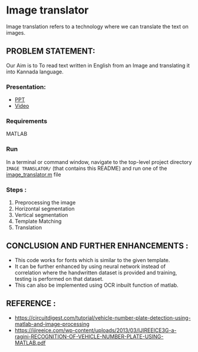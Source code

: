 # Image translator

Image translation refers to a technology where we can translate the text on images.

## PROBLEM STATEMENT: 

Our Aim  is to To read text written in English from an Image and translating it into Kannada language.

### Presentation: 
- [PPT](https://docs.google.com/presentation/d/1BjruaFrs_NJDnb2sKtG-96JXd5QnN7dKwGE3c9tDZVw/edit#slide=id.p4)
- [Video](https://github.com/Apekshagaonkar/COMPUTER-VISION/blob/master/Image%20translator/2019-11-21%2023-45-51.flv)

### Requirements

MATLAB

### Run

In a terminal or command window, navigate to the top-level project directory `IMAGE TRANSLATOR/` (that contains this README) and run one of the [image_translator.m](https://github.com/Apekshagaonkar/COMPUTER-VISION/blob/master/Image%20translator/image_translator.m) file

### Steps :
1. Preprocessing the image
2. Horizontal segmentation
3. Vertical segmentation
4. Template Matching
5. Translation

## CONCLUSION AND FURTHER ENHANCEMENTS :
- This code works for fonts which is similar to the given template.
- It can be further enhanced by using neural network instead of correlation where the handwritten dataset is provided and training, testing is performed on that dataset.
- This can also be implemented using OCR inbuilt function of matlab.

## REFERENCE :
- https://circuitdigest.com/tutorial/vehicle-number-plate-detection-using-matlab-and-image-processing
- https://ijireeice.com/wp-content/uploads/2013/03/IJIREEICE3G-a-ragini-RECOGNITION-OF-VEHICLE-NUMBER-PLATE-USING-MATLAB.pdf
